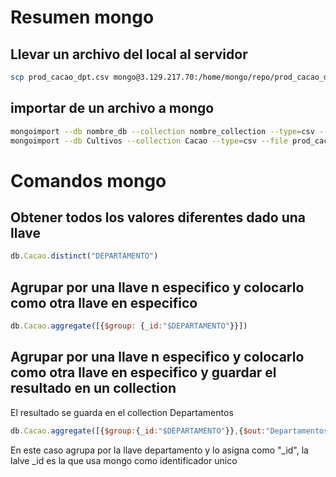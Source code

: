 # Resumen mongo

## Llevar un archivo del local al servidor
```bash
scp prod_cacao_dpt.csv mongo@3.129.217.70:/home/mongo/repo/prod_cacao_dpt.csv
```

## importar de un archivo a mongo
```bash
mongoimport --db nombre_db --collection nombre_collection --type=csv --file nombre_archivo --headerline
mongoimport --db Cultivos --collection Cacao --type=csv --file prod_cacao_dpt.csv --headerline
```

# Comandos mongo

## Obtener todos los valores diferentes dado una llave
```javascript
db.Cacao.distinct("DEPARTAMENTO")
```

## Agrupar por una llave n especifico y colocarlo como otra llave en especifico
```javascript
db.Cacao.aggregate([{$group: {_id:"$DEPARTAMENTO"}}])
```

## Agrupar por una llave n especifico y colocarlo como otra llave en especifico y guardar el resultado en un collection
El resultado se guarda en el collection Departamentos
```javascript
db.Cacao.aggregate([{$group:{_id:"$DEPARTAMENTO"}},{$out:"Departamentos"}])
```

En este caso agrupa por la llave departamento y lo asigna como "_id", la lalve _id es la que usa mongo como identificador unico